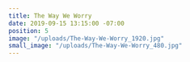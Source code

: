 ```yaml
---
title: The Way We Worry
date: 2019-09-15 13:15:00 -07:00
position: 5
image: "/uploads/The-Way-We-Worry_1920.jpg"
small_image: "/uploads/The-Way-We-Worry_480.jpg"
---
```


